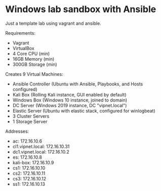 # Windows lab sandbox with Ansible
Just a template lab using vagrant and ansible.

Requirements:
  - Vagrant
  - VirtualBox
  - 4 Core CPU (min)
  - 16GB Memory (min)
  - 300GB Storage (min)

 Creates 9 Virtual Machines:
  - Ansible Controller (Ubuntu with Ansible, Playbooks, and Hosts configured)
  - Kali Box (Rolling Kali instance, GUI enabled by default)
  - Windows Box (Windows 10 instance, joined to domain)
  - DC Server (Windows 2019 instance, DC "vipnet.local")
  - Elastic Server (Ubuntu with elastic stack, configured for winlogbeat)
  - 3 Cluster Servers
  - 1 Storage Server

Addresses:
  - ac:                       172.16.10.6
  - cl1.vipnet.local:         172.16.10.31
  - dc1.vipnet.local:         172.16.10.2
  - es:                       172.16.10.8
  - kali-box:                 172.16.10.9
  - cs1:                      172.16.10.10
  - cs2:                      172.16.10.11
  - cs3:                      172.16.10.12
  - ss1:                      172.16.10.13

